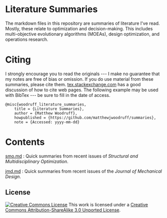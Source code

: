 Literature Summaries
====================

The markdown files in this repository are summaries of literature I've read. Mostly, these relate to optimization and decision-making. This includes multi-objective evolutionary algorithms (MOEAs), design optimization, and operations research.

Citing
======

I strongly encourage you to read the originals --- I make no guarantee that my notes are free of bias or omission. If you do use material from these summaries, please cite them. [tex.stackexchange.com](http://tex.stackexchange.com/questions/3587/how-can-i-use-bibtex-to-cite-a-web-page) has a good discussion of how to cite web pages. The following example may be used with BibTex --- be sure to fill in the date of access.

    @misc{woodruff_literature_summaries,
        title = {Literature Summaries},
        author = {Matthew Woodruff},
        howpublished = {https://github.com/matthewjwoodruff/summaries},
        note = {Accessed: yyyy-mm-dd}

Contents
========

[smo.md](summaries/smo.md) : Quick summaries from recent issues of *Structural and Multidisciplinary Optimization*.

[jmd.md](summaries/jmd.md) : Quick summaries from recent issues of the *Journal of Mechanical Design*.

License
-------

[![Creative Commons License](http://i.creativecommons.org/l/by-sa/3.0/88x31.png)](http://creativecommons.org/licenses/by-sa/3.0/deed.en_US)
This work is licensed under a [Creative Commons Attribution-ShareAlike 3.0 Unported License](http://creativecommons.org/licenses/by-sa/3.0/deed.en_US).
